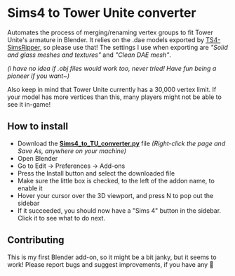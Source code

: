 # Sims4 to Tower Unite converter
 Automates the process of merging/renaming vertex groups to fit Tower Unite's armature in Blender. It relies on the .dae models exported by [TS4-SimsRipper](https://github.com/thepancake1/TS4-SimRipper), so please use that! The settings I use when exporting are *"Solid and glass meshes and textures"* and *"Clean DAE mesh"*.
 
 *(i have no idea if .obj files would work too, never tried! Have fun being a pioneer if you want~)*
 
 Also keep in mind that Tower Unite currently has a 30,000 vertex limit. If your model has more vertices than this, many players might not be able to see it in-game!

## How to install
* Download the **[Sims4_to_TU_converter.py](https://raw.githubusercontent.com/Lunarexxy/Sims4-to-TU-converter/main/Sims4_to_TU_converter.py)** file *(Right-click the page and Save As, anywhere on your machine)*
* Open Blender
* Go to Edit -> Preferences -> Add-ons
* Press the Install button and select the downloaded file
* Make sure the little box is checked, to the left of the addon name, to enable it
* Hover your cursor over the 3D viewport, and press N to pop out the sidebar
* If it succeeded, you should now have a "Sims 4" button in the sidebar. Click it to see what to do next.

## Contributing
This is my first Blender add-on, so it might be a bit janky, but it seems to work! Please report bugs and suggest improvements, if you have any 💖
